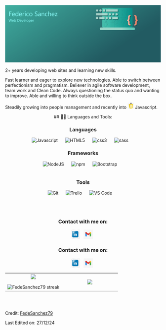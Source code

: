 <img src="/images/portrait.png" alt="Image showing my name, and muy knowledge">

2+ years developing web sites and learning new skills. 

Fast learner and eager to explore new technologies. Able to switch between perfectionism and pragmatism. Believer in agile software development, team work and Clean Code. Always questioning the status quo and wanting to improve. Able and willing to think outside the box.

Steadily growing into people management and recently into <img src="./images/javascript.png" alt="javascript logo" height="20"> Javascript.

<div align="center" width="100">
## 👨‍💻 Languages and Tools:

<!-- Languages -->
 </br>
  <h3>Languages</h3>
  <img src="https://cdn.jsdelivr.net/gh/devicons/devicon@latest/icons/javascript/javascript-original.svg" width="60px" alt="Javascript">
    &nbsp;&nbsp;&nbsp;&nbsp;
  <img src="https://cdn.jsdelivr.net/gh/devicons/devicon@latest/icons/html5/html5-original-wordmark.svg" width="60px" alt="HTML5">
    &nbsp;&nbsp;&nbsp;&nbsp;
  <img src="https://cdn.jsdelivr.net/gh/devicons/devicon@latest/icons/css3/css3-original-wordmark.svg" width="60px" alt="css3">
    &nbsp;&nbsp;&nbsp;&nbsp;
  <img src="https://cdn.jsdelivr.net/gh/devicons/devicon@latest/icons/sass/sass-original.svg" width="60px" alt="sass">
    &nbsp;&nbsp;&nbsp;&nbsp;
  
  <!-- Frameworks -->
  </br>
  <h3>Frameworks</h3>
  <img src="https://cdn.jsdelivr.net/gh/devicons/devicon@latest/icons/nodejs/nodejs-original-wordmark.svg" width="60px" alt="NodeJS">
    &nbsp;&nbsp;&nbsp;&nbsp;
  <img
    src="https://cdn.jsdelivr.net/gh/devicons/devicon@latest/icons/npm/npm-original-wordmark.svg" width="60px" alt="npm">
    &nbsp;&nbsp;&nbsp;&nbsp;
  <img
    src="https://cdn.jsdelivr.net/gh/devicons/devicon@latest/icons/bootstrap/bootstrap-plain-wordmark.svg" width="60px" alt="Bootstrap">
    &nbsp;&nbsp;&nbsp;&nbsp;

  </br>
  
  <!-- Tools -->
  </br>
  <h3>Tools</h3>
  <img src="https://cdn.jsdelivr.net/gh/devicons/devicon@latest/icons/github/github-original-wordmark.svg" width="60px" alt="Git">
    &nbsp;&nbsp;&nbsp;&nbsp;  
  <img src="https://cdn.jsdelivr.net/gh/devicons/devicon@latest/icons/trello/trello-plain-wordmark.svg" width="60px" alt="Trello">
    &nbsp;&nbsp;&nbsp;&nbsp;
  <img src="https://cdn.jsdelivr.net/gh/devicons/devicon@latest/icons/vscode/vscode-original-wordmark.svg" width="60px" alt="VS Code">
    &nbsp;&nbsp;&nbsp;&nbsp;
  
</div>

</br>
</br>
</br>

</div>

<section align="center">
    <h3>Contact with me on:</h3>
    <div>
        <a href="www.linkedin.com/in/federico-sanchez-ok"><img width="30px" height="30px" src="./images/LinkedIn.jpg" alt="LinkedIn"></a>
        &nbsp;
        <a href="mailto://fedesanchez@gmail.com"><img width="30px" height="30px" src="./images/gmail.png" alt="Email"></a>
        &nbsp;
    </div>
</section>

<section align="center">
    <h3>Contact with me on:</h3>
    <div>
        <a href="www.linkedin.com/in/federico-sanchez-ok"><img width="30px" height="30px" src="./images/LinkedIn.jpg" alt="LinkedIn"></a>
        &nbsp;
        <a href="mailto://fedesanchez@gmail.com"><img width="30px" height="30px" src="./images/gmail.png" alt="Email"></a>
        &nbsp;
    </div>
</section>

<table align="center">
<tr border="none">
<td width="50%" align="center">
  
  <img  align="center"  src="https://github-readme-stats.vercel.app/api?username=FedeSanchez79&theme=dark&show_icons=true&count_private=true" />
  <br></br>
  <img  title="🔥 Get streak stats for your profile at git.io/streak-stats" alt="FedeSanchez79 streak" src="https://github-readme-streak-stats.herokuapp.com/?user=FedeSanchez79&theme=dark&hide_border=false" /> 
</td>

<td width="50%" align="center">

  <img  align="center"  src="https://github-readme-stats.anuraghazra1.vercel.app/api/top-langs/?username=FedeSanchez79&theme=dark&hide_border=false&no-bg=true&no-frame=true&langs_count=10"/>
  
  </td>
</tr>
</table>

</br>
</br>

Credit: [FedeSanchez79](https://github.com/FedeSanchez79)

Last Edited on: 27/12/24
